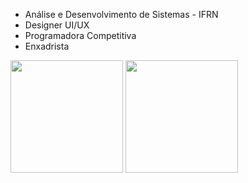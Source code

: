 * Análise e Desenvolvimento de Sistemas - IFRN
* Designer UI/UX
* Programadora Competitiva
* Enxadrista

<p align="left">
  <img height = "180em" src="https://github-readme-stats.vercel.app/api/top-langs/?username=radmilags&langs_count=8&layout=compact&theme=radical" />  
  <img height = "180em" src="https://github-readme-stats.vercel.app/api?username=radmilags&theme=radical&show_icons=true"/>
</p>
